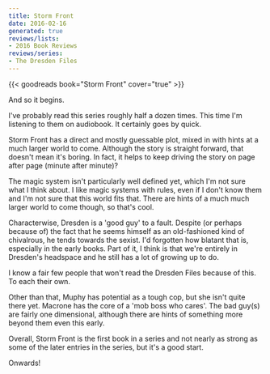 ```yaml
---
title: Storm Front
date: 2016-02-16
generated: true
reviews/lists:
- 2016 Book Reviews
reviews/series:
- The Dresden Files
---
```

{{< goodreads book="Storm Front" cover="true" >}}

And so it begins.  

I've probably read this series roughly half a dozen times. This time I'm listening to them on audiobook. It certainly goes by quick.  

<!--more-->

Storm Front has a direct and mostly guessable plot, mixed in with hints at a much larger world to come. Although the story is straight forward, that doesn't mean it's boring. In fact, it helps to keep driving the story on page after page (minute after minute)?  

The magic system isn't particularly well defined yet, which I'm not sure what I think about. I like magic systems with rules, even if I don't know them and I'm not sure that this world fits that. There are hints of a much much larger world to come though, so that's cool.  

Characterwise, Dresden is a 'good guy' to a fault. Despite (or perhaps because of) the fact that he seems himself as an old-fashioned kind of chivalrous, he tends towards the sexist. I'd forgotten how blatant that is, especially in the early books. Part of it, I think is that we're entirely in Dresden's headspace and he still has a lot of growing up to do.  

I know a fair few people that won't read the Dresden Files because of this. To each their own.  

Other than that, Muphy has potential as a tough cop, but she isn't quite there yet. Macrone has the core of a 'mob boss who cares'. The bad guy(s) are fairly one dimensional, although there are hints of something more beyond them even this early.  

Overall, Storm Front is the first book in a series and not nearly as strong as some of the later entries in the series, but it's a good start.  

Onwards!


